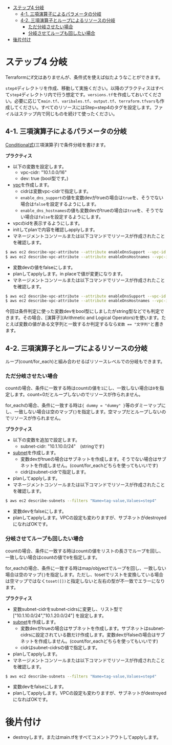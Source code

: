 - [ステップ4 分岐](#ステップ4-分岐)
  - [4-1. 三項演算子によるパラメータの分岐](#4-1-三項演算子によるパラメータの分岐)
  - [4-2. 三項演算子とループによるリソースの分岐](#4-2-三項演算子とループによるリソースの分岐)
    - [ただ分岐させたい場合](#ただ分岐させたい場合)
    - [分岐させてループも回したい場合](#分岐させてループも回したい場合)
- [後片付け](#後片付け)


# ステップ4 分岐

Terraformにif文はありませんが、条件式を使えば似たようなことができます。

`step4`ディレクトリを作成、移動して実施ください。以降のプラクティスはすべて`step4`ディレクトリ内で行う想定です。`versions.tf`を作成しておいてください。必要に応じて`main.tf`、`varibales.tf`、`output.tf`、`terraform.tfvars`も作成してください。すべてのリソースにはStep=step4のタグを設定します。ファイルはステップ内で同じものを続けて使ったください。

## 4-1. 三項演算子によるパラメータの分岐

[Conditional式](https://developer.hashicorp.com/terraform/language/expressions/conditionals)(三項演算子)で条件分岐を書けます。

**プラクティス**

- 以下の変数を設定します。
  - vpc-cidr: "10.1.0.0/16"
  - dev: true (bool型です。) 
- [vpc](https://registry.terraform.io/providers/hashicorp/aws/latest/docs/resources/vpc)を作成します。
  - cidrは変数vpc-cidrで指定します。
  - `enable_dns_support`の値を変数devがtrueの場合は`true`を、そうでない場合は`false`を設定するようにします。
  - `enable_dns_hostnames`の値も変数devがtrueの場合は`true`を、そうでない場合は`false`を設定するようにします。
- vpcのidを表示するようにします。
- initしてplanで内容を確認しapplyします。
- マネージメントコンソールまたは以下コマンドでリソースが作成されたことを確認します。

``` sh
$ aws ec2 describe-vpc-attribute --attribute enableDnsSupport --vpc-id <vpc id>
$ aws ec2 describe-vpc-attribute --attribute enableDnsHostnames --vpc-id <vpc id>
```

- 変数devの値をfalseにします。
- planしてapplyします。in placeで値が変更になります。
- マネージメントコンソールまたは以下コマンドでリソースが作成されたことを確認します。

``` sh
$ aws ec2 describe-vpc-attribute --attribute enableDnsSupport --vpc-id <vpc id>
$ aws ec2 describe-vpc-attribute --attribute enableDnsHostnames --vpc-id <vpc id>
```

今回は条件判定に使った変数devをbool型にしましたがstring型などでも判定できます。その場合、[演算子](Arithmetic and Logical Operators)を使います。たとえば変数の値がある文字列と一致するか判定するなら` 変数 == "文字列" `と書きます。

## 4-2. 三項演算子とループによるリソースの分岐

ループ(count/for_each)と組み合わせるばリソースレベルでの分岐もできます。

### ただ分岐させたい場合

countの場合、条件に一致する時はcountの値を`1`にし、一致しない場合は`0`を指定します。count=0だとループしないのでリソースが作られません。

for_eachの場合、条件に一致する時は`{ dummy = "dummy" }`等のダミーマップにし、一致しない場合は空のマップ`{}`を指定します。空マップだとループしないのでリソースが作られません。

**プラクティス**

- 以下の変数を追加で設定します。
  - subnet-cidr: "10.1.10.0/24"　(stringです)
- [subnet](https://registry.terraform.io/providers/hashicorp/aws/latest/docs/resources/subnet)を作成します。
  - 変数devがtrueの場合はサブネットを作成します。そうでない場合はサブネットを作成しません。(count/for_eachどちらを使ってもいいです)
  - cidrはsubnet-cidrで指定します。
- planしてapplyします。
- マネージメントコンソールまたは以下コマンドでリソースが作成されたことを確認します。

``` sh
$ aws ec2 describe-subnets --filters "Name=tag-value,Values=step4"
```

- 変数devをfalseにします。
- planしてapplyします。VPCの設定も変わりますが、サブネットがdestroyedになればOKです。

### 分岐させてループも回したい場合

countの場合、条件に一致する時はcountの値をリストの長さでループを回し、一致しない場合はcountの値で`0`を指定します。

for_eachの場合、条件に一致する時はmap/objyectでループを回し、一致しない場合は空のマップ`{}`を指定します。ただし、tosetでリストを変換している場合は空マップではなく`toset([])`と指定しないと左右の型が不一致でエラーになります。

**プラクティス**

- 変数subnet-cidrをsubnet-cidrsに変更し、リスト型で ["10.1.10.0/24","10.1.20.0/24"] を設定します。
- [subnet](https://registry.terraform.io/providers/hashicorp/aws/latest/docs/resources/subnet)を作成します。
  - 変数devがtrueの場合はサブネットを作成します。サブネットはsubnet-cidrsに設定されている数だけ作成します。変数devがfalseの場合はサブネットを作成しません。(count/for_eachどちらを使ってもいいです)
  - cidrはsubnet-cidrsの値で指定します。
- planしてapplyします。
- マネージメントコンソールまたは以下コマンドでリソースが作成されたことを確認します。

``` sh
$ aws ec2 describe-subnets --filters "Name=tag-value,Values=step4"
```

- 変数devをfalseにします。
- planしてapplyします。VPCの設定も変わりますが、サブネットがdestroyedになればOKです。

# 後片付け

- destroyします。またはmain.tfをすべてコメントアウトしてapplyします。